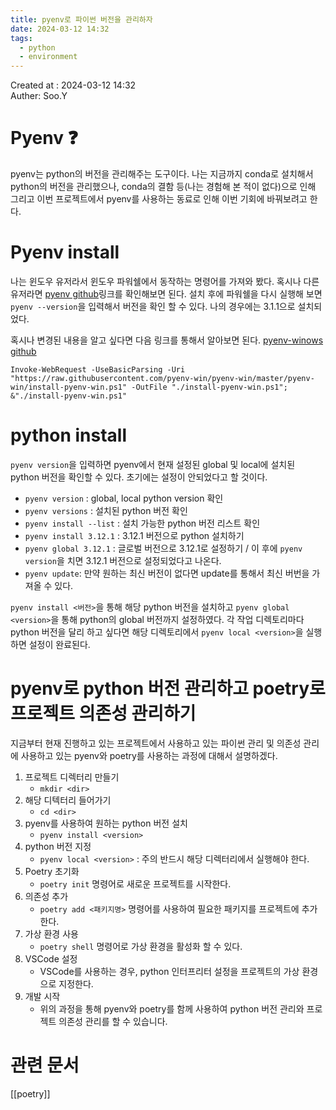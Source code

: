 ```yaml
---
title: pyenv로 파이썬 버전을 관리하자
date: 2024-03-12 14:32
tags:
  - python
  - environment
---
```


Created at : 2024-03-12 14:32  
Auther: Soo.Y  

# Pyenv ❓

pyenv는 python의 버전을 관리해주는 도구이다. 나는 지금까지 conda로 설치해서 python의 버전을 관리했으나, conda의 결함 등(나는 경험해 본 적이 없다)으로 인해 그리고 이번 프로젝트에서 pyenv를 사용하는 동료로 인해 이번 기회에 바꿔보려고 한다. 

# Pyenv install

나는 윈도우 유저라서 윈도우 파워쉘에서 동작하는 명령어를 가져와 봤다. 혹시나 다른 유저라면 [pyenv github](https://github.com/pyenv/pyenv?tab=readme-ov-file)링크를 확인해보면 된다. 
설치 후에 파워쉘을 다시 실행해 보면 `pyenv --version`을 입력해서 버전을 확인 할 수 있다. 나의 경우에는 3.1.1으로 설치되었다.

혹시나 변경된 내용을 알고 싶다면 다음 링크를 통해서 알아보면 된다. [pyenv-winows github](https://github.com/pyenv-win/pyenv-win)
```
Invoke-WebRequest -UseBasicParsing -Uri "https://raw.githubusercontent.com/pyenv-win/pyenv-win/master/pyenv-win/install-pyenv-win.ps1" -OutFile "./install-pyenv-win.ps1"; &"./install-pyenv-win.ps1"
```

# python install

`pyenv version`을 입력하면 pyenv에서 현재 설정된 global 및 local에 설치된 python 버전을 확인할 수 있다. 초기에는 설정이 안되었다고 할 것이다. 
- `pyenv version` : global, local python version 확인
- `pyenv versions` : 설치된 python 버전 확인  
- `pyenv install --list` :  설치 가능한 python 버전 리스트 확인
- `pyenv install 3.12.1` : 3.12.1 버전으로 python 설치하기 
- `pyenv global 3.12.1` : 글로벌 버전으로 3.12.1로 설정하기 / 이 후에 `pyenv version`을 치면 3.12.1 버전으로 설정되었다고 나온다.
- `pyenv update`: 만약 원하는 최신 버전이 없다면 update를 통해서 최신 버번을 가져올 수 있다.

`pyenv install <버전>`을 통해 해당 python 버전을 설치하고 `pyenv global <version>`을 통해 python의 global 버전까지 설정하였다. 각 작업 디렉토리마다 python 버전을 달리 하고 싶다면 해당 디렉토리에서 `pyenv local <version>`을 실행하면 설정이 완료된다. 

# pyenv로 python 버전 관리하고 poetry로 프로젝트 의존성 관리하기

지금부터 현재 진행하고 있는 프로젝트에서 사용하고 있는 파이썬 관리 및 의존성 관리에 사용하고 있는 pyenv와 poetry를 사용하는 과정에 대해서 설명하겠다.

1. 프로젝트 디렉터리 만들기
	- `mkdir <dir>`
2. 해당 디텍터리 들어가기
	- `cd <dir>`
3. pyenv를 사용하여 원하는 python 버전 설치
	- `pyenv install <version>`
4. python 버전 지정
	- `pyenv local <version>` : 주의 반드시 해당 디렉터리에서 실행해야 한다.
5. Poetry 초기화
	- `poetry init` 명령어로 새로운 프로젝트를 시작한다.
6. 의존성 추가
	- `poetry add <패키지명>` 명령어를 사용하여 필요한 패키지를 프로젝트에 추가한다.
7. 가상 환경 사용
	- `poetry shell` 명령어로 가상 환경을 활성화 할 수 있다.
8. VSCode 설정
	- VSCode를 사용하는 경우, python 인터프리터 설정을 프로젝트의 가상 환경으로 지정한다.
9. 개발 시작
	- 위의 과정을 통해 pyenv와 poetry를 함께 사용하여 python 버전 관리와 프로젝트 의존성 관리를 할 수 있습니다.

# 관련 문서
[[poetry]]
